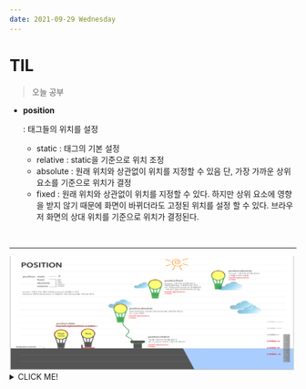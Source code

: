 ```yaml
---
date: 2021-09-29 Wednesday
---
```


# TIL

> 오늘 공부

 - **position** 

   : 태그들의 위치를 설정
   - static : 태그의 기본 설정
   - relative : static을 기준으로 위치 조정
   - absolute :  원래 위치와 상관없이 위치를 지정할 수 있음
                 단, 가장 가까운 상위 요소를 기준으로 위치가 결정
   - fixed : 원래 위치와 상관없이 위치를 지정할 수 있다. 하지만 상위 요소에 영향을 받지 않기 때문에 화면이 바뀌더라도 고정된 위치를 설정 할 수 있다. 브라우저 화면의 상대 위치를 기준으로 위치가 결정된다.
  


<br />

-----
<img src="./images/position.png" alt="포지션" width="500px" height="200px" />


<details>
<summary>CLICK ME!</summary>  

- https://soharu.tistory.com/3

</detials>  


 
